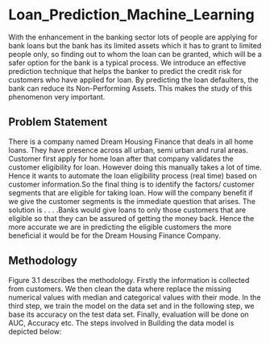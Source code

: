 # Loan_Prediction_Machine_Learning

With the enhancement in the banking sector lots of people are applying for bank loans but the bank has its limited assets which it has to grant to limited people only, so finding out to whom the loan can be granted,
which will be a safer option for the bank is a typical process. We introduce an effective prediction technique that helps the banker to predict the credit risk for customers who have applied for loan. By predicting the loan
defaulters, the bank can reduce its Non-Performing Assets. This makes the study of this phenomenon very important.

## Problem Statement
There is a company named Dream Housing Finance that deals in all home loans. They have presence across all urban, semi urban and rural areas. Customer first apply for home loan after that company validates the
customer eligibility for loan. However doing this manually takes a lot of time. Hence it wants to automate the loan eligibility process (real time) based on customer information.So the final thing is to identify the factors/
customer segments that are eligible for taking loan. How will the company benefit if we give the customer segments is the immediate question that arises. The solution is . . . .Banks would give loans to only those
customers that are eligible so that they can be assured of getting the money back. Hence the more accurate we are in predicting the eligible customers the more beneficial it would be for the Dream Housing Finance
Company.

## Methodology 

Figure 3.1 describes the methodology. Firstly the information is collected from customers. We then clean the data where replace the missing numerical values with median and categorical values with their mode. In the third step, we train the model on the data set and in the following step, we base its accuracy on the test data set. Finally, evaluation will be done on AUC, Accuracy etc. The steps involved in Building the data model is depicted below:
